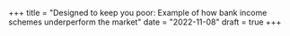 +++
title = "Designed to keep you poor: Example of how bank income schemes underperform the market"
date = "2022-11-08"
draft = true
+++